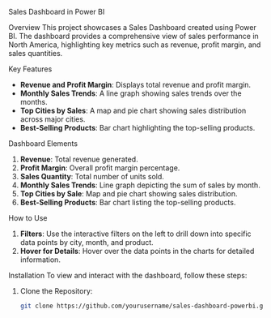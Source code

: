  Sales Dashboard in Power BI

 Overview
This project showcases a Sales Dashboard created using Power BI. The dashboard provides a comprehensive view of sales performance in North America, highlighting key metrics such as revenue, profit margin, and sales quantities.

 Key Features
- **Revenue and Profit Margin**: Displays total revenue and profit margin.
- **Monthly Sales Trends**: A line graph showing sales trends over the months.
- **Top Cities by Sales**: A map and pie chart showing sales distribution across major cities.
- **Best-Selling Products**: Bar chart highlighting the top-selling products.

 Dashboard Elements
1. **Revenue**: Total revenue generated.
2. **Profit Margin**: Overall profit margin percentage.
3. **Sales Quantity**: Total number of units sold.
4. **Monthly Sales Trends**: Line graph depicting the sum of sales by month.
5. **Top Cities by Sale**: Map and pie chart showing sales distribution.
6. **Best-Selling Products**: Bar chart listing the top-selling products.

 How to Use
1. **Filters**: Use the interactive filters on the left to drill down into specific data points by city, month, and product.
2. **Hover for Details**: Hover over the data points in the charts for detailed information.

 Installation
To view and interact with the dashboard, follow these steps:

1. Clone the Repository:
   ```bash
   git clone https://github.com/yourusername/sales-dashboard-powerbi.git
